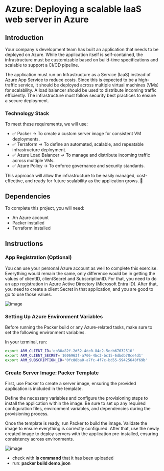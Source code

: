 # Azure: Deploying a scalable IaaS web server in Azure

## Introduction
Your company's development team has built an application that needs to be deployed on Azure. While the application itself is self-contained, the infrastructure must be customizable based on build-time specifications and scalable to support a CI/CD pipeline.

The application must run on Infrastructure as a Service (IaaS) instead of Azure App Service to reduce costs.
Since this is expected to be a high-traffic service, it should be deployed across multiple virtual machines (VMs) for scalability.
A load balancer should be used to distribute incoming traffic efficiently.
The infrastructure must follow security best practices to ensure a secure deployment.

### Technology Stack
To meet these requirements, we will use:
- ✅ Packer → To create a custom server image for consistent VM deployments.
- ✅ Terraform → To define an automated, scalable, and repeatable infrastructure deployment.
- ✅ Azure Load Balancer → To manage and distribute incoming traffic across multiple VMs.
- ✅ Azure Policy → To enforce governance and security standards.

This approach will allow the infrastructure to be easily managed, cost-effective, and ready for future scalability as the application grows. 🚀


## Dependencies
To complete this project, you will need:

- An Azure account
- Packer installed
- Terraform installed

## Instructions

### App Registration (Optional)

You can use your personal Azure account as well to complete this exercise. Everything would remain the same, only difference would be in getting the values of clientID, clientSecret and SubscriptionID. For that, you need to do an app registration in Azure Active Directory (Microsoft Entra ID). After that, you need to create a client Secret in that application, and you are good to go to use those values.

![image](https://github.com/user-attachments/assets/c4a0119f-fd22-4dd0-a1c0-efd32c41316b)


### Setting Up Azure Environment Variables

Before running the Packer build or any Azure-related tasks, make sure to set the following environment variables.

In your terminal, run:

```bash
export ARM_CLIENT_ID='eb30a82f-2d52-4de0-84c2-5ecb67632510'
export ARM_CLIENT_SECRET='1606963f-a706-4bc3-bc15-6dbdb78ce4d1'
export ARM_SUBSCRIPTION_ID='0fc88ba0-a7fc-4f7c-bd55-59425648f69b'
```

### Create Server Image: Packer Template

First, use Packer to create a server image, ensuring the provided application is included in the template. 

Define the necessary variables and configure the provisioning steps to install the application within the image. 
Be sure to set up any required configuration files, environment variables, and dependencies during the provisioning process.

Once the template is ready, run Packer to build the image. Validate the image to ensure everything is correctly configured. After that, use the newly created image to deploy servers with the application pre-installed, ensuring consistency across environments.

![image](https://github.com/user-attachments/assets/78461956-e237-4b4e-a745-5eada937310f)





- check with **ls command** that it has been uploaded
- run: **packer build demo.json**

